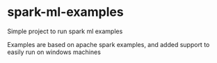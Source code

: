 # spark-ml-examples

Simple project to run spark ml examples

Examples are based on apache spark examples, and added support to easily run on windows machines
